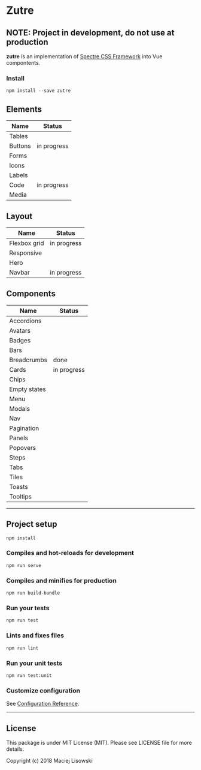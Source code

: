 # Zutre

## NOTE: Project in development, do not use at production

**zutre** is an implementation of [Spectre CSS Framework](https://github.com/picturepan2/spectre) into Vue compontents. 

### Install
```
npm install --save zutre
```
## Elements

| Name | Status |
|---|---|
| Tables |  |
| Buttons | in progress |
| Forms | |
| Icons | |
| Labels | |
| Code | in progress |
| Media | |

## Layout

| Name | Status |
|---|---|
| Flexbox grid | in progress |
| Responsive |  |
| Hero | |
| Navbar | in progress |

## Components


| Name | Status |
|---|---|
| Accordions |  |
| Avatars | |
| Badges | |
| Bars | |
| Breadcrumbs | done | 
| Cards | in progress |
| Chips | |
| Empty states | |
| Menu | |
| Modals | |
| Nav | |
| Pagination | |
| Panels | |
| Popovers | |
| Steps | |
| Tabs | |
| Tiles | |
| Toasts | |
| Tooltips | |


---

## Project setup
```
npm install
```

### Compiles and hot-reloads for development
```
npm run serve
```

### Compiles and minifies for production
```
npm run build-bundle
```

### Run your tests
```
npm run test
```

### Lints and fixes files
```
npm run lint
```

### Run your unit tests
```
npm run test:unit
```

### Customize configuration
See [Configuration Reference](https://cli.vuejs.org/config/).

--- 

## License

This package is under MIT License (MIT). Please see LICENSE file for more details.

Copyright (c) 2018 Maciej Lisowski